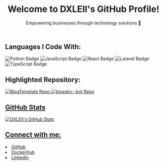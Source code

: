 

<header>
  <h1>Welcome to DXLEII's GitHub Profile!</h1>
  <p>Empowering businesses through technology solutions 🚀</p>
</header>

<!-- languages -->
<section class="languages">
  <h2>Languages I Code With:</h2>
  <img src="https://img.shields.io/badge/Python-3776AB?style=for-the-badge&logo=python&logoColor=white" alt="Python Badge">
  <img src="https://img.shields.io/badge/JavaScript-F7DF1E?style=for-the-badge&logo=javascript&logoColor=black" alt="JavaScript Badge">
  <img src="https://img.shields.io/badge/React-61DAFB?style=for-the-badge&logo=react&logoColor=black" alt="React Badge">
  <img src="https://img.shields.io/badge/Laravel-FF2D20?style=for-the-badge&logo=laravel&logoColor=white" alt="Laravel Badge">
  <img src="https://img.shields.io/badge/TypeScript-3178C6?style=for-the-badge&logo=typescript&logoColor=white" alt="TypeScript Badge">
</section>

<!-- highlighted repositorys -->
<section class="highlighted-repo">
  <h2>Highlighted Repository:</h2>
  <a href="https://github.com/DXLEII/BlogTemplate">
    <img src="https://github-readme-stats.vercel.app/api/pin/?username=DXLEII&repo=BlogTemplate&theme=dark" alt="BlogTemplate Repo">
  </a>

  <a href="https://github.com/DXLEII/bluesky--bot">
      <img src="https://github-readme-stats.vercel.app/api/pin/?username=DXLEII&repo=bluesky--bot&theme=dark" alt="bluesky--bot Repo">
</section>

<section>
  <h2>GitHub Stats</h2>
  <img src="https://github-readme-stats.vercel.app/api?username=DXLEII&show_icons=true&theme=radical" alt="DXLEII's GitHub Stats">
</section>

<!-- connect with me -->

<section>
  <h2>Connect with me:</h2>
    <li><a href="https://github.com/DXLEII">GitHub</a></li>
   <li><a href="https://hub.docker.com/u/dxle">DockerHub</a></li>
 <li><a href="https://www.linkedin.com/in/dale-dickey-a89278200/">LinkedIn</li> 
</section>
